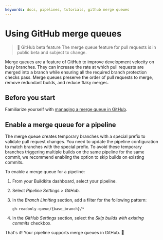 ```yaml
---
keywords: docs, pipelines, tutorials, github merge queues
---
```


# Using GitHub merge queues

> 🚧 GitHub beta feature
> The merge queue feature for pull requests is in public beta and subject to change.

Merge queues are a feature of GitHub to improve development velocity on busy branches. They can increase the rate at which pull requests are merged into a branch while ensuring all the required branch protection checks pass. Merge queues preserve the order of pull requests to merge, remove redundant builds, and reduce flaky merges.

## Before you start

Familiarize yourself with [managing a merge queue in GitHub](https://docs.github.com/en/repositories/configuring-branches-and-merges-in-your-repository/configuring-pull-request-merges/managing-a-merge-queue).

## Enable a merge queue for a pipeline

The merge queue creates temporary branches with a special prefix to validate pull request changes. You need to update the pipeline configuration to match branches with the special prefix. To avoid these temporary branches triggering multiple builds on the same pipeline for the same commit, we recommend enabling the option to skip builds on existing commits.

To enable a merge queue for a pipeline:

1. From your Buildkite dashboard, select your pipeline.
1. Select _Pipeline Settings_ > _GitHub_.
1. In the _Branch Limiting_ section, add a filter for the following pattern:

    ```text
    gh-readonly-queue/{base_branch}/*
    ```

1. In the _GitHub Settings_ section, select the _Skip builds with existing commits_ checkbox.

That's it! Your pipeline supports merge queues in GitHub. 🎉
